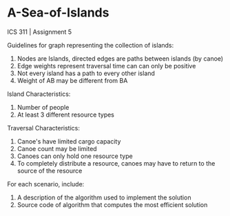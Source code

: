 # A-Sea-of-Islands
ICS 311 | Assignment 5


Guidelines for graph representing the collection of islands:
1. Nodes are Islands, directed edges are paths between islands (by canoe)
2. Edge weights represent traversal time can can only be positive
3. Not every island has a path to every other island
4. Weight of AB may be different from BA

Island Characteristics:
1. Number of people
2. At least 3 different resource types


Traversal Characteristics:
1. Canoe's have limited cargo capacity
2. Canoe count may be limited
3. Canoes can only hold one resource type
4. To completely distribute a resource, canoes may have to return to the source of the resource

For each scenario, include:
1. A description of the algorithm used to implement the solution
2. Source code of algorithm that computes the most efficient solution
